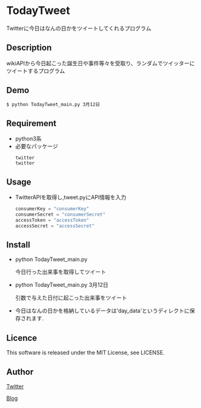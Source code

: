 TodayTweet
====
Twitterに今日はなんの日かをツイートしてくれるプログラム

## Description
wikiAPIから今日起こった誕生日や事件等々を受取り、ランダムでツイッターにツイートするプログラム

## Demo
```bash
$ python TodayTweet_main.py 3月12日
```

## Requirement
* python3系
* 必要なパッケージ
    ```
    twitter
    twitter
    ```

## Usage
* TwitterAPIを取得し,tweet.pyにAPI情報を入力
    ```python
    consumerKey = "consumerKey"
    consumerSecret = "consumerSecret"
    accessToken = "accessToken"
    accessSecret = "accessSecret"
    ```

## Install
* python TodayTweet_main.py

    今日行った出来事を取得してツイート

* python TodayTweet_main.py 3月12日

    引数で与えた日付に起こった出来事をツイート

* 今日はなんの日かを格納しているデータは'day_data'というディレクトに保存されます.

## Licence
This software is released under the MIT License, see LICENSE.

## Author
[Twitter](https://twitter.com/momijinn_aka)

[Blog](http://www.autumn-color.com/)